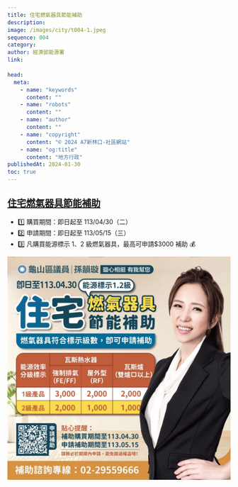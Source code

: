 ```yaml
---
title: 住宅燃氣器具節能補助
description:
image: /images/city/t004-1.jpeg
sequence: 004
category:
author: 經濟部能源署
link:

head:
  meta:
    - name: "keywords"
      content: ""
    - name: "robots"
      content: ""
    - name: "author"
      content: ""
    - name: "copyright"
      content: "© 2024 A7新林口-社區網站"
    - name: "og:title"
      content: "地方行政"
publishedAt: 2024-01-30
toc: true
---
```


## <a href="https://save3000.moeaea.gov.tw/gas3000/subsidy/index/index.aspx?fbclid=IwAR1MNSayP700X9ER4-TptNpQvgOpBSnvLIIMWVdzQ86wtUsnA_YpDWsjYIo">住宅燃氣器具節能補助</a>

- 1️⃣ 購買期間：即日起至 113/04/30（二）
- 2️⃣ 申請期間：即日起至 113/05/15（三）
- 3️⃣ 凡購買能源標示 1、2 級燃氣器具，最高可申請$3000 補助 💰

![t004-1.jpeg](/images/city/t004-1.jpeg)
